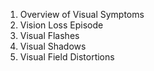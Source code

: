 1. Overview of Visual Symptoms
2. Vision Loss Episode
3. Visual Flashes
4. Visual Shadows
5. Visual Field Distortions